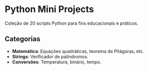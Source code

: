# Python Mini Projects  
Coleção de 20 scripts Python para fins educacionais e práticos.  

## Categorias  
- **Matemática**: Equações quadráticas, teorema de Pitágoras, etc.  
- **Strings**: Verificador de palíndromos.  
- **Conversões**: Temperatura, binário, tempo. 
